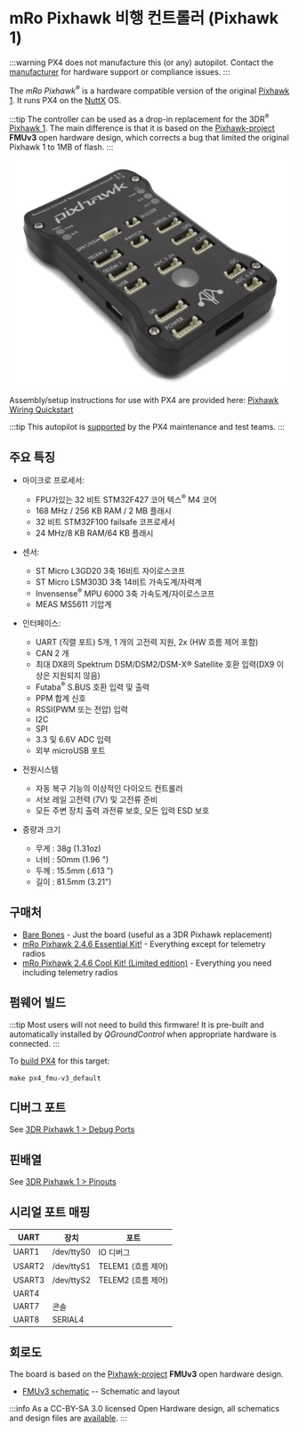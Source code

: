 # mRo Pixhawk 비행 컨트롤러 (Pixhawk 1)

:::warning
PX4 does not manufacture this (or any) autopilot.
Contact the [manufacturer](https://store.mrobotics.io/) for hardware support or compliance issues.
:::

The _mRo Pixhawk<sup>&reg;</sup>_ is a hardware compatible version of the original [Pixhawk 1](../flight_controller/pixhawk.md). It runs PX4 on the [NuttX](https://nuttx.apache.org/) OS.

:::tip
The controller can be used as a drop-in replacement for the 3DR<sup>&reg;</sup> [Pixhawk 1](../flight_controller/pixhawk.md).
The main difference is that it is based on the [Pixhawk-project](https://pixhawk.org/) **FMUv3** open hardware design, which corrects a bug that limited the original Pixhawk 1 to 1MB of flash.
:::

![mRo Pixhawk Image](../../assets/flight_controller/mro/mro_pixhawk.jpg)

Assembly/setup instructions for use with PX4 are provided here: [Pixhawk Wiring Quickstart](../assembly/quick_start_pixhawk.md)

:::tip
This autopilot is [supported](../flight_controller/autopilot_pixhawk_standard.md) by the PX4 maintenance and test teams.
:::

## 주요 특징

- 마이크로 프로세서:
  - FPU가있는 32 비트 STM32F427 코어 텍스<sup>&reg;</sup> M4 코어
  - 168 MHz / 256 KB RAM / 2 MB 플래시
  - 32 비트 STM32F100 failsafe 코프로세서
  - 24 MHz/8 KB RAM/64 KB 플래시

- 센서:
  - ST Micro L3GD20 3축 16비트 자이로스코프
  - ST Micro LSM303D 3축 14비트 가속도계/자력계
  - Invensense<sup>&reg;</sup> MPU 6000 3축 가속도계/자이로스코프
  - MEAS MS5611 기압계

- 인터페이스:
  - UART (직렬 포트) 5개, 1 개의 고전력 지원, 2x (HW 흐름 제어 포함)
  - CAN 2 개
  - 최대 DX8의 Spektrum DSM/DSM2/DSM-X® Satellite 호환 입력(DX9 이상은 지원되지 않음)
  - Futaba<sup>&reg;</sup> S.BUS 호환 입력 및 출력
  - PPM 합계 신호
  - RSSI(PWM 또는 전압) 입력
  - I2C
  - SPI
  - 3.3 및 6.6V ADC 입력
  - 외부 microUSB 포트

- 전원시스템

  - 자동 복구 기능의 이상적인 다이오드 컨트롤러
  - 서보 레일 고전력 (7V) 및 고전류 준비
  - 모든 주변 장치 출력 과전류 보호, 모든 입력 ESD 보호

- 중량과 크기
  - 무게 : 38g (1.31oz)
  - 너비 : 50mm (1.96 ")
  - 두께 : 15.5mm (.613 ")
  - 길이 : 81.5mm (3.21")

## 구매처

- [Bare Bones](https://store.mrobotics.io/Genuine-PixHawk-1-Barebones-p/mro-pixhawk1-bb-mr.htm) - Just the board (useful as a 3DR Pixhawk replacement)
- [mRo Pixhawk 2.4.6 Essential Kit!](https://store.mrobotics.io/Genuine-PixHawk-Flight-Controller-p/mro-pixhawk1-minkit-mr.htm) - Everything except for telemetry radios
- [mRo Pixhawk 2.4.6 Cool Kit! (Limited edition)](https://store.mrobotics.io/product-p/mro-pixhawk1-fullkit-mr.htm) - Everything you need including telemetry radios

## 펌웨어 빌드

:::tip
Most users will not need to build this firmware!
It is pre-built and automatically installed by _QGroundControl_ when appropriate hardware is connected.
:::

To [build PX4](../dev_setup/building_px4.md) for this target:

```
make px4_fmu-v3_default
```

## 디버그 포트

See [3DR Pixhawk 1 > Debug Ports](../flight_controller/pixhawk.md#debug-ports)

## 핀배열

See [3DR Pixhawk 1 > Pinouts](../flight_controller/pixhawk.md#pinouts)

## 시리얼 포트 매핑

| UART   | 장치         | 포트                                |
| ------ | ---------- | --------------------------------- |
| UART1  | /dev/ttyS0 | IO 디버그                            |
| USART2 | /dev/ttyS1 | TELEM1 (흐름 제어) |
| USART3 | /dev/ttyS2 | TELEM2 (흐름 제어) |
| UART4  |            |                                   |
| UART7  | 콘솔         |                                   |
| UART8  | SERIAL4    |                                   |

<!-- Note: Got ports using https://github.com/PX4/PX4-user_guide/pull/672#issuecomment-598198434 -->

## 회로도

The board is based on the [Pixhawk-project](https://pixhawk.org/) **FMUv3** open hardware design.

- [FMUv3 schematic](https://github.com/PX4/Hardware/raw/master/FMUv3_REV_D/Schematic%20Print/Schematic%20Prints.PDF) -- Schematic and layout

:::info
As a CC-BY-SA 3.0 licensed Open Hardware design, all schematics and design files are [available](https://github.com/PX4/Hardware).
:::
